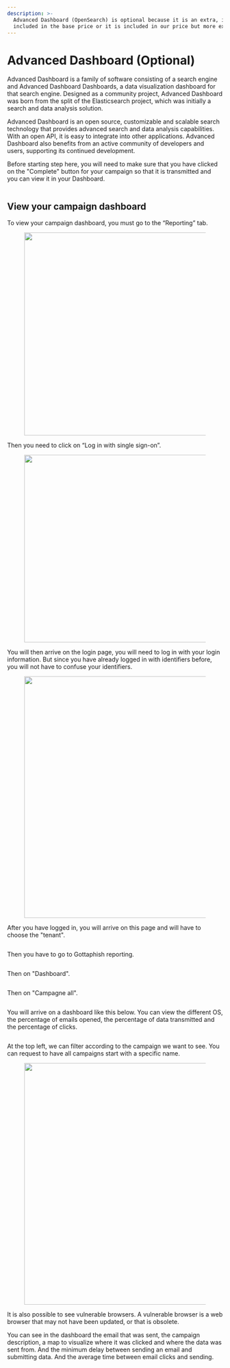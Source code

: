 ```yaml
---
description: >-
  Advanced Dashboard (OpenSearch) is optional because it is an extra, it is not
  included in the base price or it is included in our price but more expensive.
---
```


# Advanced Dashboard (Optional)

Advanced Dashboard is a family of software consisting of a search engine and Advanced Dashboard Dashboards, a data visualization dashboard for that search engine. Designed as a community project, Advanced Dashboard was born from the split of the Elasticsearch project, which was initially a search and data analysis solution.

Advanced Dashboard is an open source, customizable and scalable search technology that provides advanced search and data analysis capabilities. With an open API, it is easy to integrate into other applications. Advanced Dashboard also benefits from an active community of developers and users, supporting its continued development.



Before starting step here, you will need to make sure that you have clicked on the "Complete" button for your campaign so that it is transmitted and you can view it in your Dashboard.

<figure><img src="../.gitbook/assets/image (16).png" alt=""><figcaption></figcaption></figure>

## View your campaign dashboard

To view your campaign dashboard, you must go to the “Reporting” tab.

<figure><img src="../.gitbook/assets/image.png" alt="" width="473"><figcaption></figcaption></figure>

Then you need to click on “Log in with single sign-on”.

<figure><img src="../.gitbook/assets/image (1).png" alt="" width="437"><figcaption></figcaption></figure>

You will then arrive on the login page, you will need to log in with your login information. But since you have already logged in with identifiers before, you will not have to confuse your identifiers.

<figure><img src="../.gitbook/assets/image (2).png" alt="" width="563"><figcaption></figcaption></figure>

After you have logged in, you will arrive on this page and will have to choose the "tenant".

<figure><img src="../.gitbook/assets/image (15).png" alt=""><figcaption></figcaption></figure>

Then you have to go to Gottaphish reporting.

<div align="center" data-full-width="false">

<figure><img src="../.gitbook/assets/image (4).png" alt=""><figcaption></figcaption></figure>

</div>

Then on "Dashboard".&#x20;

<div data-full-width="false">

<figure><img src="../.gitbook/assets/image (6).png" alt=""><figcaption></figcaption></figure>

</div>

Then on "Campagne all".&#x20;

<figure><img src="../.gitbook/assets/image (7).png" alt=""><figcaption></figcaption></figure>

You will arrive on a dashboard like this below. You can view the different OS, the percentage of emails opened, the percentage of data transmitted and the percentage of clicks.

<figure><img src="../.gitbook/assets/image (8).png" alt=""><figcaption></figcaption></figure>

At the top left, we can filter according to the campaign we want to see. You can request to have all campaigns start with a specific name.

<figure><img src="../.gitbook/assets/image (9).png" alt="" width="563"><figcaption></figcaption></figure>

It is also possible to see vulnerable browsers. A vulnerable browser is a web browser that may not have been updated, or that is obsolete.

You can see in the dashboard the email that was sent, the campaign description, a map to visualize where it was clicked and where the data was sent from. And the minimum delay between sending an email and submitting data. And the average time between email clicks and sending.

<figure><img src="../.gitbook/assets/image (13).png" alt=""><figcaption></figcaption></figure>
